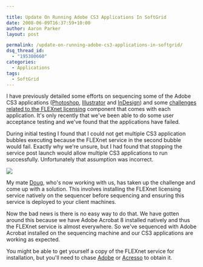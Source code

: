 ```yaml
---

title: Update On Running Adobe CS3 Applications In SoftGrid
date: 2008-06-09T16:37:59+10:00
author: Aaron Parker
layout: post

permalink: /update-on-running-adobe-cs3-applications-in-softgrid/
dsq_thread_id:
  - "195380660"
categories:
  - Applications
tags:
  - SoftGrid
---
```

I have previously detailed some efforts on sequencing some of the Adobe CS3 applications ([Photoshop]({{site.baseurl}}/virtualisation/sequencing-adobe-photoshop-cs3), [Illustrator]({{site.baseurl}}/virtualisation/sequencing-adobe-illustrator-cs3) and [InDesign]({{site.baseurl}}/virtualisation/sequencing-adobe-indesign-cs3)) and some [challenges related to the FLEXnet licensing]({{site.baseurl}}/virtualisation/addressing-licensing-issues-with-adobe-cs3-apps-on-softgrid) component that comes with each application. It's only recently that we've been able to do some user acceptance testing and we've found that the applications have failed.

During initial testing I found that I could not get multiple CS3 application bubbles executing because the FLEXnet service in the second bubble would fail. Exactly why we're unsure, but I had found that stopping the service post launch would allow multiple CS3 applications to run successfully. Unfortunately that assumption was incorrect.

![]({{site.baseurl}}/media/2008/06/flexnet.png)

My mate [Doug](http://www.dougandjodie.com/), who's now working with us, has taken up the challenge and come up with a solution. This involves installing the FLEXnet licensing service natively on the sequencer before sequencing and ensuring this service is deployed to your client machines.

Now the bad news is there is no easy way to do that. We have gotten around this because we have Adobe Acrobat 8 installed natively and thus the FLEXnet service is almost everywhere. So we've sequenced with Adobe Acrobat installed on the sequencing machine and our CS3 applications are working as expected.

You might be able to get yourself a copy of the FLEXnet service for installation, but you'll need to chase [Adobe](http://www.adobe.com/) or [Acresso](http://www.acresso.com/) to obtain it.
